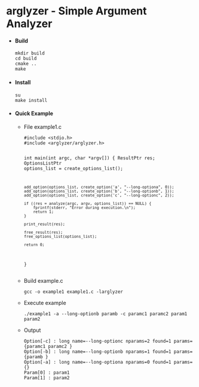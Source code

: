 <h1>arglyzer - Simple Argument Analyzer</h1>

<ul>
<li><h4>Build</h4>
<pre><code>mkdir build
cd build
cmake ..
make
</code></pre></li>
<li><h4>Install</h4>
<pre><code>su
make install
</code></pre></li>
<li><h4>Quick Example</h4>
<ul><li>File example1.c
<pre><code>#include &ltstdio.h&gt
#include &ltarglyzer/arglyzer.h&gt

int main(int argc, char *argv[])
{
    ResultPtr res;
    OptionsListPtr options_list = create_options_list();

    add_option(options_list, create_option('a', "--long-optiona", 0));
    add_option(options_list, create_option('b', "--long-optionb", 1));
    add_option(options_list, create_option('c', "--long-optionc", 2));

    if ((res = analyze(argc, argv, options_list)) == NULL) {
        fprintf(stderr, "Error during execution.\n");
        return 1;
    }

    print_result(res);

    free_result(res);
    free_options_list(options_list);

    return 0;
}
</code></pre></li>
<li>Build example.c
<pre><code>gcc -o example1 example1.c -larglyzer</pre></code></li>

<li>Execute example
<pre><code>./example1 -a --long-optionb paramb -c paramc1 paramc2 param1 param2</code></pre></li>

<li>Output
<pre><code>Option[-c] : long name=--long-optionc nparams=2 found=1 params={paramc1 paramc2 }
Option[-b] : long name=--long-optionb nparams=1 found=1 params={paramb }
Option[-a] : long name=--long-optiona nparams=0 found=1 params={}
Param[0] : param1
Param[1] : param2</code></pre></li></ul></li></ul>
